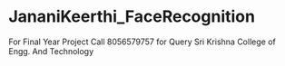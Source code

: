 # JananiKeerthi_FaceRecognition
For Final Year Project 
Call 8056579757 for Query
Sri Krishna College of Engg. And Technology

